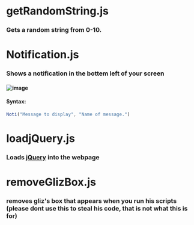 # getRandomString.js
### Gets a random string from 0-10.
# Notification.js
### Shows a notification in the bottem left of your screen
#### ![image](https://user-images.githubusercontent.com/69748767/157924746-591a29eb-0f93-4b2a-aa79-2c7412d9fb5c.png)
#### Syntax:
```js
Noti("Message to display", "Name of message.")
```
# loadjQuery.js
### Loads [jQuery](https://jquery.com/) into the webpage
# removeGlizBox.js
### removes gliz's box that appears when you run his scripts (please dont use this to steal his code, that is not what this is for)
